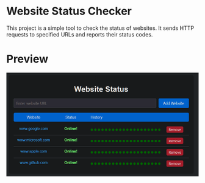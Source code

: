 # Website Status Checker

This project is a simple tool to check the status of websites. It sends HTTP requests to specified URLs and reports their status codes.

# Preview

![Alt text](/Preview.png?raw=true "Preview Image")
